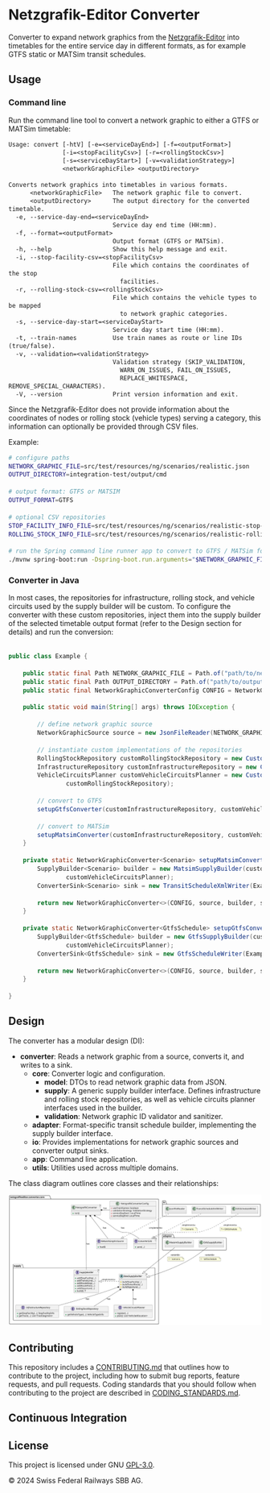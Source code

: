 # Netzgrafik-Editor Converter

Converter to expand network graphics from
the [Netzgrafik-Editor](https://github.com/SchweizerischeBundesbahnen/netzgrafik-editor-frontend) into timetables for
the entire service day in different formats, as for example GTFS static or MATSim transit schedules.

## Usage

### Command line

Run the command line tool to convert a network graphic to either a GTFS or MATSim timetable:

```text
Usage: convert [-htV] [-e=<serviceDayEnd>] [-f=<outputFormat>]
               [-i=<stopFacilityCsv>] [-r=<rollingStockCsv>]
               [-s=<serviceDayStart>] [-v=<validationStrategy>]
               <networkGraphicFile> <outputDirectory>
               
Converts network graphics into timetables in various formats.
      <networkGraphicFile>   The network graphic file to convert.
      <outputDirectory>      The output directory for the converted timetable.
  -e, --service-day-end=<serviceDayEnd>
                             Service day end time (HH:mm).
  -f, --format=<outputFormat>
                             Output format (GTFS or MATSim).
  -h, --help                 Show this help message and exit.
  -i, --stop-facility-csv=<stopFacilityCsv>
                             File which contains the coordinates of the stop
                               facilities.
  -r, --rolling-stock-csv=<rollingStockCsv>
                             File which contains the vehicle types to be mapped
                               to network graphic categories.
  -s, --service-day-start=<serviceDayStart>
                             Service day start time (HH:mm).
  -t, --train-names          Use train names as route or line IDs (true/false).
  -v, --validation=<validationStrategy>
                             Validation strategy (SKIP_VALIDATION,
                               WARN_ON_ISSUES, FAIL_ON_ISSUES,
                               REPLACE_WHITESPACE, REMOVE_SPECIAL_CHARACTERS).
  -V, --version              Print version information and exit.
```

Since the Netzgrafik-Editor does not provide information about the coordinates of nodes or rolling stock (vehicle types)
serving a category, this information can optionally be provided through CSV files.

Example:

```sh
# configure paths
NETWORK_GRAPHIC_FILE=src/test/resources/ng/scenarios/realistic.json
OUTPUT_DIRECTORY=integration-test/output/cmd

# output format: GTFS or MATSIM 
OUTPUT_FORMAT=GTFS

# optional CSV repositories
STOP_FACILITY_INFO_FILE=src/test/resources/ng/scenarios/realistic-stop-facility-info.csv
ROLLING_STOCK_INFO_FILE=src/test/resources/ng/scenarios/realistic-rolling-stock-info.csv

# run the Spring command line runner app to convert to GTFS / MATSim format
./mvnw spring-boot:run -Dspring-boot.run.arguments="$NETWORK_GRAPHIC_FILE $OUTPUT_DIRECTORY -f $OUTPUT_FORMAT -i $STOP_FACILITY_INFO_FILE -r $ROLLING_STOCK_INFO_FILE"
```

### Converter in Java

In most cases, the repositories for infrastructure, rolling stock, and vehicle circuits used by the supply builder will
be custom. To configure the converter with these custom repositories, inject them into the supply builder of the
selected timetable output format (refer to the Design section for details) and run the conversion:

```java

public class Example {

    public static final Path NETWORK_GRAPHIC_FILE = Path.of("path/to/networkGraphic.json");
    public static final Path OUTPUT_DIRECTORY = Path.of("path/to/outputDirectory");
    public static final NetworkGraphicConverterConfig CONFIG = NetworkGraphicConverterConfig.builder().build();

    public static void main(String[] args) throws IOException {

        // define network graphic source
        NetworkGraphicSource source = new JsonFileReader(NETWORK_GRAPHIC_FILE);

        // instantiate custom implementations of the repositories
        RollingStockRepository customRollingStockRepository = new CustomRollingStockRepository();
        InfrastructureRepository customInfrastructureRepository = new CustomInfrastructureRepository();
        VehicleCircuitsPlanner customVehicleCircuitsPlanner = new CustomVehicleCircuitsPlanner(
                customRollingStockRepository);

        // convert to GTFS
        setupGtfsConverter(customInfrastructureRepository, customVehicleCircuitsPlanner, source).run();

        // convert to MATSim
        setupMatsimConverter(customInfrastructureRepository, customVehicleCircuitsPlanner, source).run();
    }

    private static NetworkGraphicConverter<Scenario> setupMatsimConverter(InfrastructureRepository customInfrastructureRepository, VehicleCircuitsPlanner customVehicleCircuitsPlanner, NetworkGraphicSource source) {
        SupplyBuilder<Scenario> builder = new MatsimSupplyBuilder(customInfrastructureRepository,
                customVehicleCircuitsPlanner);
        ConverterSink<Scenario> sink = new TransitScheduleXmlWriter(Example.OUTPUT_DIRECTORY, "");

        return new NetworkGraphicConverter<>(CONFIG, source, builder, sink);
    }

    private static NetworkGraphicConverter<GtfsSchedule> setupGtfsConverter(InfrastructureRepository customInfrastructureRepository, VehicleCircuitsPlanner customVehicleCircuitsPlanner, NetworkGraphicSource source) {
        SupplyBuilder<GtfsSchedule> builder = new GtfsSupplyBuilder(customInfrastructureRepository,
                customVehicleCircuitsPlanner);
        ConverterSink<GtfsSchedule> sink = new GtfsScheduleWriter(Example.OUTPUT_DIRECTORY);

        return new NetworkGraphicConverter<>(CONFIG, source, builder, sink);
    }

}
```

## Design

The converter has a modular design (DI):

- **converter**: Reads a network graphic from a source, converts it, and writes to a sink.
    - **core**: Converter logic and configuration.
        - **model**: DTOs to read network graphic data from JSON.
        - **supply**: A generic supply builder interface. Defines infrastructure and rolling stock repositories, as well
          as vehicle circuits planner interfaces used in the builder.
        - **validation**: Network graphic ID validator and sanitizer.
    - **adapter**: Format-specific transit schedule builder, implementing the supply builder interface.
    - **io**: Provides implementations for network graphic sources and converter output sinks.
    - **app**: Command line application.
    - **utils**: Utilities used across multiple domains.

The class diagram outlines core classes and their relationships:

![Class diagram](docs/uml/class-diagram.svg)

## Contributing

This repository includes a [CONTRIBUTING.md](CONTRIBUTING.md) that outlines how to contribute to the project, including
how to submit bug reports, feature requests, and pull requests. Coding standards that you should follow when
contributing to the project are described in [CODING_STANDARDS.md](CODING_STANDARDS.md).

## Continuous Integration

## License

This project is licensed under GNU [GPL-3.0](LICENSE).

© 2024 Swiss Federal Railways SBB AG.
